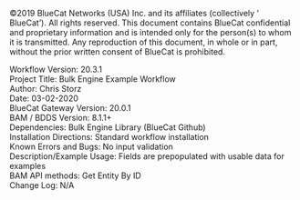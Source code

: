 <!-- Copyright 2019 BlueCat Networks. All rights reserved. -->

©2019 BlueCat Networks (USA) Inc. and its affiliates (collectively ‘ BlueCat’). All rights reserved. This document contains BlueCat confidential and proprietary information and is intended only for the person(s) to whom it is transmitted. Any reproduction of this document, in whole or in part, without the prior written consent of BlueCat is prohibited.

Workflow Version: 20.3.1 <br/>
Project Title: Bulk Engine Example Workflow <br/>
Author: Chris Storz <br/>
Date: 03-02-2020 <br/>
BlueCat Gateway Version: 20.0.1 <br/>
BAM / BDDS Version: 8.1.1+ <br/>
Dependencies: Bulk Engine Library (BlueCat Github) <br/>
Installation Directions: Standard workflow installation <br/>
Known Errors and Bugs: No input validation <br/>
Description/Example Usage: Fields are prepopulated with usable data for examples<br/>
BAM API methods: Get Entity By ID <br/>
Change Log: N/A <br/>
